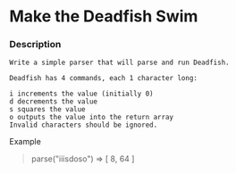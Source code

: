 # Make the Deadfish Swim
### Description
    Write a simple parser that will parse and run Deadfish.

    Deadfish has 4 commands, each 1 character long:

    i increments the value (initially 0)
    d decrements the value
    s squares the value
    o outputs the value into the return array
    Invalid characters should be ignored.

Example 

>   parse("iiisdoso") => [ 8, 64 ]